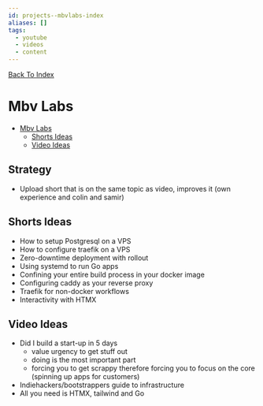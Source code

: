 ```yaml
---
id: projects--mbvlabs-index
aliases: []
tags:
  - youtube
  - videos
  - content
---
```


[Back To Index](../index.md)

# Mbv Labs

<!--toc:start-->
- [Mbv Labs](#mbv-labs)
  - [Shorts Ideas](#shorts-ideas)
  - [Video Ideas](#video-ideas)
<!--toc:end-->

## Strategy

- Upload short that is on the same topic as video, improves it (own experience and colin and samir)

## Shorts Ideas

- How to setup Postgresql on a VPS
- How to configure traefik on a VPS
- Zero-downtime deployment with rollout
- Using systemd to run Go apps
- Confining your entire build process in your docker image
- Configuring caddy as your reverse proxy
- Traefik for non-docker workflows
- Interactivity with HTMX

## Video Ideas

- Did I build a start-up in 5 days
  - value urgency to get stuff out
  - doing is the most important part
  - forcing you to get scrappy therefore forcing you to focus on the core (spinning up apps for customers)
- Indiehackers/bootstrappers guide to infrastructure
- All you need is HTMX, tailwind and Go
